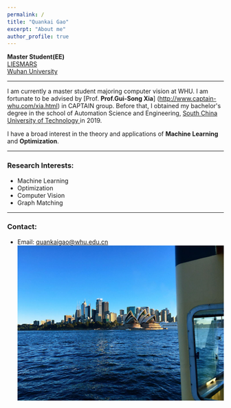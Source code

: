 ```yaml
---
permalink: /
title: "Quankai Gao"
excerpt: "About me"
author_profile: true
---
```

<span style="font-weight:bold">Master Student(EE)</span><br>
<a href="http://www.lmars.whu.edu.cn/" target="_blank">LIESMARS</a><br>
<a href="https://www.whu.edu.cn/" target="_blank">Wuhan University</a><br>

---

I am currently a master student majoring computer vision at WHU. I am fortunate to be advised by [Prof. **Prof.Gui-Song Xia**] (http://www.captain-whu.com/xia.html) in CAPTAIN group. Before that, I obtained my bachelor's degree in the school of Automation Science and Engineering, <a href="https://www.scut.edu.cn/" target="_blank"> South China University of Technology </a>in 2019.

I have a broad interest in the theory and applications of **Machine Learning** and **Optimization**.

---

### Research Interests:
* Machine Learning
* Optimization
* Computer Vision
* Graph Matching

---

### Contact:
- Email: quankaigao@whu.edu.cn
![Editing a markdown file for a talk](/images/Sydney.jpg)

